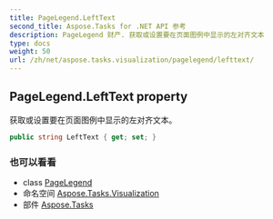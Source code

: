 ```yaml
---
title: PageLegend.LeftText
second_title: Aspose.Tasks for .NET API 参考
description: PageLegend 财产. 获取或设置要在页面图例中显示的左对齐文本
type: docs
weight: 50
url: /zh/net/aspose.tasks.visualization/pagelegend/lefttext/
---
```

## PageLegend.LeftText property

获取或设置要在页面图例中显示的左对齐文本。

```csharp
public string LeftText { get; set; }
```

### 也可以看看

* class [PageLegend](../)
* 命名空间 [Aspose.Tasks.Visualization](../../pagelegend/)
* 部件 [Aspose.Tasks](../../../)


